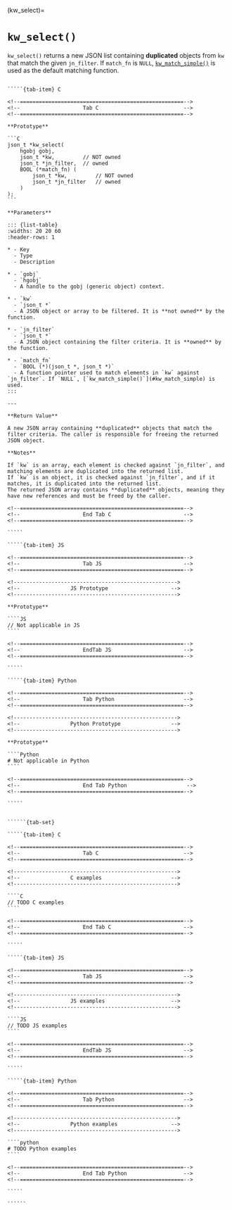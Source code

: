 <!-- ============================================================== -->
(kw_select)=
# `kw_select()`
<!-- ============================================================== -->

`kw_select()` returns a new JSON list containing **duplicated** objects from `kw` that match the given `jn_filter`. If `match_fn` is `NULL`, [`kw_match_simple()`](#kw_match_simple) is used as the default matching function.

<!------------------------------------------------------------>
<!--                    Prototypes                          -->
<!------------------------------------------------------------>

``````{tab-set}

`````{tab-item} C

<!--====================================================-->
<!--                    Tab C                           -->
<!--====================================================-->

**Prototype**

```C
json_t *kw_select(
    hgobj gobj,
    json_t *kw,         // NOT owned
    json_t *jn_filter,  // owned
    BOOL (*match_fn) (
        json_t *kw,         // NOT owned
        json_t *jn_filter   // owned
    )
);
```

**Parameters**

::: {list-table}
:widths: 20 20 60
:header-rows: 1

* - Key
  - Type
  - Description

* - `gobj`
  - `hgobj`
  - A handle to the gobj (generic object) context.

* - `kw`
  - `json_t *`
  - A JSON object or array to be filtered. It is **not owned** by the function.

* - `jn_filter`
  - `json_t *`
  - A JSON object containing the filter criteria. It is **owned** by the function.

* - `match_fn`
  - `BOOL (*)(json_t *, json_t *)`
  - A function pointer used to match elements in `kw` against `jn_filter`. If `NULL`, [`kw_match_simple()`](#kw_match_simple) is used.
:::

---

**Return Value**

A new JSON array containing **duplicated** objects that match the filter criteria. The caller is responsible for freeing the returned JSON object.

**Notes**

If `kw` is an array, each element is checked against `jn_filter`, and matching elements are duplicated into the returned list.
If `kw` is an object, it is checked against `jn_filter`, and if it matches, it is duplicated into the returned list.
The returned JSON array contains **duplicated** objects, meaning they have new references and must be freed by the caller.

<!--====================================================-->
<!--                    End Tab C                       -->
<!--====================================================-->

`````

`````{tab-item} JS

<!--====================================================-->
<!--                    Tab JS                          -->
<!--====================================================-->

<!---------------------------------------------------->
<!--                JS Prototype                    -->
<!---------------------------------------------------->

**Prototype**

````JS
// Not applicable in JS
````

<!--====================================================-->
<!--                    EndTab JS                       -->
<!--====================================================-->

`````

`````{tab-item} Python

<!--====================================================-->
<!--                    Tab Python                      -->
<!--====================================================-->

<!---------------------------------------------------->
<!--                Python Prototype                -->
<!---------------------------------------------------->

**Prototype**

````Python
# Not applicable in Python
````

<!--====================================================-->
<!--                    End Tab Python                   -->
<!--====================================================-->

`````

``````

<!------------------------------------------------------------>
<!--                    Examples                            -->
<!------------------------------------------------------------>

```````{dropdown} Examples

``````{tab-set}

`````{tab-item} C

<!--====================================================-->
<!--                    Tab C                           -->
<!--====================================================-->

<!---------------------------------------------------->
<!--                C examples                      -->
<!---------------------------------------------------->

````C
// TODO C examples
````

<!--====================================================-->
<!--                    End Tab C                       -->
<!--====================================================-->

`````

`````{tab-item} JS

<!--====================================================-->
<!--                    Tab JS                          -->
<!--====================================================-->

<!---------------------------------------------------->
<!--                JS examples                     -->
<!---------------------------------------------------->

````JS
// TODO JS examples
````

<!--====================================================-->
<!--                    EndTab JS                       -->
<!--====================================================-->

`````

`````{tab-item} Python

<!--====================================================-->
<!--                    Tab Python                      -->
<!--====================================================-->

<!---------------------------------------------------->
<!--                Python examples                 -->
<!---------------------------------------------------->

````python
# TODO Python examples
````

<!--====================================================-->
<!--                    End Tab Python                  -->
<!--====================================================-->

`````

``````

```````
